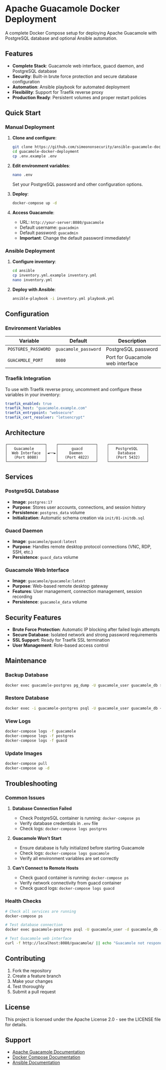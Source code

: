 # Apache Guacamole Docker Deployment

A complete Docker Compose setup for deploying Apache Guacamole with PostgreSQL database and optional Ansible automation.

## Features

- **Complete Stack**: Guacamole web interface, guacd daemon, and PostgreSQL database
- **Security**: Built-in brute force protection and secure database configuration
- **Automation**: Ansible playbook for automated deployment
- **Flexibility**: Support for Traefik reverse proxy
- **Production Ready**: Persistent volumes and proper restart policies

## Quick Start

### Manual Deployment

1. **Clone and configure**:
   ```bash
   git clone https://github.com/simeononsecurity/ansible-guacamole-docker.git
   cd guacamole-docker-deployment
   cp .env.example .env
   ```

2. **Edit environment variables**:
   ```bash
   nano .env
   ```
   Set your PostgreSQL password and other configuration options.

3. **Deploy**:
   ```bash
   docker-compose up -d
   ```

4. **Access Guacamole**:
   - URL: `http://your-server:8080/guacamole`
   - Default username: `guacadmin`
   - Default password: `guacadmin`
   - **Important**: Change the default password immediately!

### Ansible Deployment

1. **Configure inventory**:
   ```bash
   cd ansible
   cp inventory.yml.example inventory.yml
   nano inventory.yml
   ```

2. **Deploy with Ansible**:
   ```bash
   ansible-playbook -i inventory.yml playbook.yml
   ```

## Configuration

### Environment Variables

| Variable | Default | Description |
|----------|---------|-------------|
| `POSTGRES_PASSWORD` | `guacamole_password` | PostgreSQL password |
| `GUACAMOLE_PORT` | `8080` | Port for Guacamole web interface |

### Traefik Integration

To use with Traefik reverse proxy, uncomment and configure these variables in your inventory:

```yaml
traefik_enabled: true
traefik_host: "guacamole.example.com"
traefik_entrypoint: "websecure"
traefik_cert_resolver: "letsencrypt"
```


## Architecture

```
┌─────────────────┐    ┌─────────────────┐    ┌─────────────────┐
│   Guacamole     │    │      guacd      │    │   PostgreSQL    │
│  Web Interface  │◄──►│     Daemon      │    │    Database     │
│   (Port 8080)   │    │   (Port 4822)   │    │   (Port 5432)   │
└─────────────────┘    └─────────────────┘    └─────────────────┘
```

## Services

### PostgreSQL Database
- **Image**: `postgres:17`
- **Purpose**: Stores user accounts, connections, and session history
- **Persistence**: `postgres_data` volume
- **Initialization**: Automatic schema creation via `init/01-initdb.sql`

### Guacd Daemon
- **Image**: `guacamole/guacd:latest`
- **Purpose**: Handles remote desktop protocol connections (VNC, RDP, SSH, etc.)
- **Persistence**: `guacd_data` volume

### Guacamole Web Interface
- **Image**: `guacamole/guacamole:latest`
- **Purpose**: Web-based remote desktop gateway
- **Features**: User management, connection management, session recording
- **Persistence**: `guacamole_data` volume

## Security Features

- **Brute Force Protection**: Automatic IP blocking after failed login attempts
- **Secure Database**: Isolated network and strong password requirements
- **SSL Support**: Ready for Traefik SSL termination
- **User Management**: Role-based access control

## Maintenance

### Backup Database
```bash
docker exec guacamole-postgres pg_dump -U guacamole_user guacamole_db > backup.sql
```

### Restore Database
```bash
docker exec -i guacamole-postgres psql -U guacamole_user guacamole_db < backup.sql
```

### View Logs
```bash
docker-compose logs -f guacamole
docker-compose logs -f postgres
docker-compose logs -f guacd
```

### Update Images
```bash
docker-compose pull
docker-compose up -d
```

## Troubleshooting

### Common Issues

1. **Database Connection Failed**
   - Check PostgreSQL container is running: `docker-compose ps`
   - Verify database credentials in `.env` file
   - Check logs: `docker-compose logs postgres`

2. **Guacamole Won't Start**
   - Ensure database is fully initialized before starting Guacamole
   - Check logs: `docker-compose logs guacamole`
   - Verify all environment variables are set correctly

3. **Can't Connect to Remote Hosts**
   - Check guacd container is running: `docker-compose ps`
   - Verify network connectivity from guacd container
   - Check guacd logs: `docker-compose logs guacd`

### Health Checks

```bash
# Check all services are running
docker-compose ps

# Test database connection
docker exec guacamole-postgres psql -U guacamole_user -d guacamole_db -c "SELECT version();"

# Test Guacamole web interface
curl -f http://localhost:8080/guacamole/ || echo "Guacamole not responding"
```

## Contributing

1. Fork the repository
2. Create a feature branch
3. Make your changes
4. Test thoroughly
5. Submit a pull request

## License

This project is licensed under the Apache License 2.0 - see the LICENSE file for details.

## Support

- [Apache Guacamole Documentation](https://guacamole.apache.org/doc/gug/)
- [Docker Compose Documentation](https://docs.docker.com/compose/)
- [Ansible Documentation](https://docs.ansible.com/)
